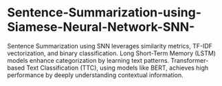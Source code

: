 # Sentence-Summarization-using-Siamese-Neural-Network-SNN-
Sentence Summarization using SNN leverages similarity metrics, TF-IDF vectorization, and binary classification. Long Short-Term Memory (LSTM) models enhance categorization by learning text patterns. Transformer-based Text Classification (TTC), using models like BERT, achieves high performance by deeply understanding contextual information.
